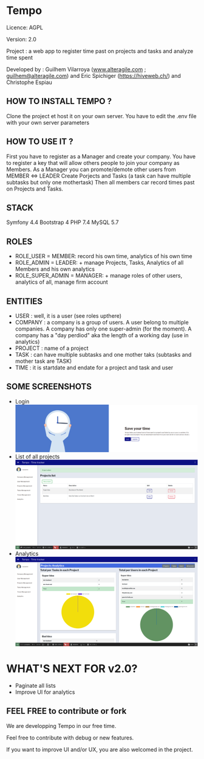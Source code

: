 Tempo
==========

Licence: AGPL

Version: 2.0

Project : a web app to register time past on projects and tasks and analyze time spent

Developed by :
Guilhem Vilarroya (www.alteragile.com ; guilhem@alteragile.com) and 
Eric Spichiger (https://hiveweb.ch/) and
Christophe Espiau

HOW TO INSTALL TEMPO ?
--
Clone the project et host it on your own server.
You have to edit the .env file with your own server parameters

HOW TO USE IT ?
--
First you have to register as a Manager and create your company.
You have to register a key that will allow others people to join your company as Members.
As a Manager you can promote/demote other users from MEMBER <=> LEADER
Create Porjects and Tasks (a task can have multiple subtasks but only one mothertask)
Then all members car record times past on Projects and Tasks.

STACK
--
Symfony 4.4
Bootstrap 4
PHP 7.4
MySQL 5.7

ROLES
--
- ROLE_USER = MEMBER: record his own time, analytics of his own time
- ROLE_ADMIN = LEADER: + manage Projects, Tasks, Analytics of all Members and his own analytics 
- ROLE_SUPER_ADMIN = MANAGER: + manage roles of other users, analytics of all, manage firm account

ENTITIES
--
- USER : well, it is a user (see roles upthere)
- COMPANY : a company is a group of users. A user belong to multiple companies. A company has only one super-admin (for the moment). A company has a "day perdiod" aka the length of a working day (use in analytics)
- PROJECT : name of a project
- TASK : can have multiple subtasks and one mother taks (subtasks and mother task are TASK)
- TIME : it is startdate and endate for a project and task and user

SOME SCREENSHOTS
--
* Login
![Screenshot 1](tempo-screenshots/1.png)
* List of all projects
![Screenshot 2](tempo-screenshots/2.png)
* Analytics
![Screenshot 3](tempo-screenshots/3.png)

WHAT'S NEXT FOR v2.0?
==
* Paginate all lists
* Improve UI for analytics

FEEL FREE to contribute or fork
--
We are developping Tempo in our free time. 

Feel free to contribute with debug or new features. 

If you want to improve UI and/or UX, you are also welcomed in the project.